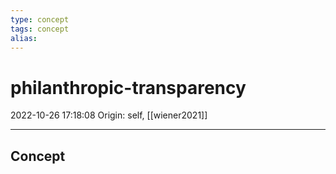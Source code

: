 ```yaml
---
type: concept
tags: concept
alias:
---
```


# philanthropic-transparency

2022-10-26 17:18:08
Origin: self, [[wiener2021]]

---

## Concept
